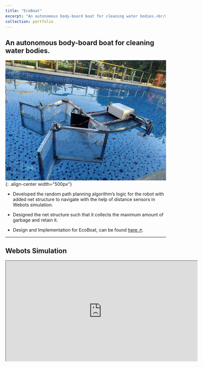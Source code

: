 ```yaml
---
title: "EcoBoat"
excerpt: "An autonomous body-board boat for cleaning water bodies.<br/><img src='/images/EcoBoat_in_pool.jpg' width='600' style='margin-top: 15px;'>"
collection: portfolio
---
```


<!-- This is an item in your portfolio. It can be have images or nice text. If you name the file .md, it will be parsed as markdown. If you name the file .html, it will be parsed as HTML.  -->

## An autonomous body-board boat for cleaning water bodies.

![EcoBoat](/images/EcoBoat_in_pool.jpg){: .align-center width="500px"}

- Developed the random path planning algorithm’s logic for the robot with added net structure to navigate with the help of distance sensors in Webots simulation.
<!-- ![Track_1](/images/Track_1_SDC.jpg){: .align-left width="300px"} -->

- Designed the net structure such that it collects the maximum amount of garbage and retain it.

- Design and Implementation for EcoBoat, can be found [here ↗](https://github.com/Amann09/pool_cleaning_with_net_structure).


--------
## Webots Simulation
<center>
    <iframe width="600" height="315" src="https://www.youtube.com/embed/NnsBjuA5rr8"></iframe> 
</center>


